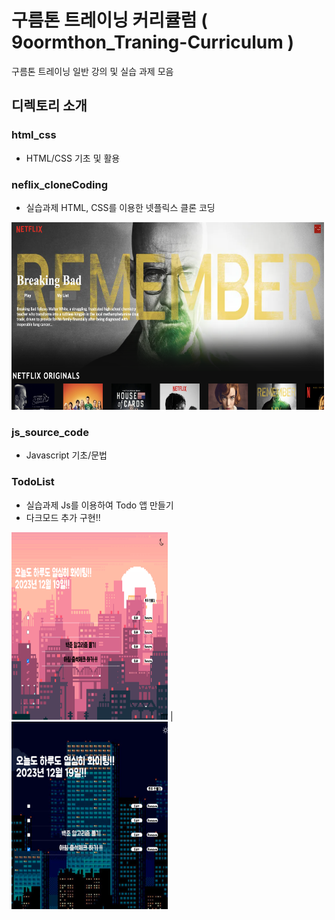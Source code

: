 # 구름톤 트레이닝 커리큘럼 ( 9oormthon_Traning-Curriculum )
구름톤 트레이닝 일반 강의 및 실습 과제 모음

## 디렉토리 소개

### html_css
* HTML/CSS 기초 및 활용

### neflix_cloneCoding
* 실습과제 HTML, CSS를 이용한 넷플릭스 클론 코딩
<img src='netflix_cloneCoding/result.png' width='500' height='300'>

### js_source_code
* Javascript 기초/문법

### TodoList 
* 실습과제 Js를 이용하여 Todo 앱 만들기
* 다크모드 추가 구현!!

<img src='TodoList/todolist1.png' width='250' height='300'> | <img src='TodoList/todolist2.png' width='250' height='300'>
